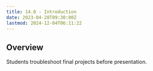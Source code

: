 ```yaml
---
title: 14.0 - Introduction
date: 2023-04-28T09:30:00Z
lastmod: 2024-12-04T06:11:22
---
```


## Overview

Students troubleshoot final projects before presentation.
